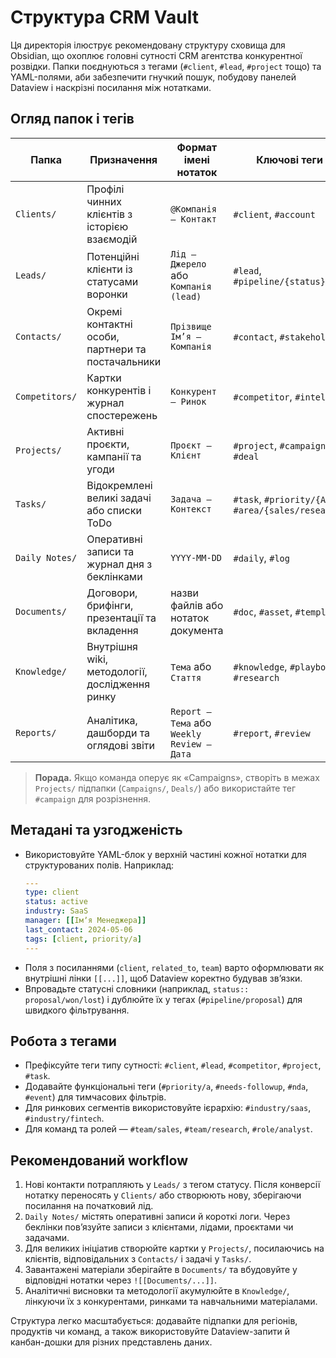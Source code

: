 # Структура CRM Vault

Ця директорія ілюструє рекомендовану структуру сховища для Obsidian, що охоплює головні сутності CRM агентства конкурентної розвідки. Папки поєднуються з тегами (`#client`, `#lead`, `#project` тощо) та YAML-полями, аби забезпечити гнучкий пошук, побудову панелей Dataview і наскрізні посилання між нотатками.

## Огляд папок і тегів
| Папка | Призначення | Формат імені нотаток | Ключові теги | Обовʼязкові поля |
| --- | --- | --- | --- | --- |
| `Clients/` | Профілі чинних клієнтів з історією взаємодій | `@Компанія – Контакт` | `#client`, `#account` | `type: client`, `status`, `industry`, `manager`, `last_contact` |
| `Leads/` | Потенційні клієнти із статусами воронки | `Лід – Джерело` або `Компанія (lead)` | `#lead`, `#pipeline/{status}` | `type: lead`, `status`, `source`, `potential_value`, `next_step` |
| `Contacts/` | Окремі контактні особи, партнери та постачальники | `Прізвище Імʼя – Компанія` | `#contact`, `#stakeholder` | `type: contact`, `company`, `role`, `email`, `phone` |
| `Competitors/` | Картки конкурентів і журнал спостережень | `Конкурент – Ринок` | `#competitor`, `#intel` | `type: competitor`, `industry`, `tier`, `last_update` |
| `Projects/` | Активні проєкти, кампанії та угоди | `Проєкт – Клієнт` | `#project`, `#campaign`, `#deal` | `type: project`, `client`, `team`, `stage`, `deadline` |
| `Tasks/` | Відокремлені великі задачі або списки ToDo | `Задача – Контекст` | `#task`, `#priority/{A-C}`, `#area/{sales/research}` | `type: task`, `owner`, `due`, `status`, `related_to` |
| `Daily Notes/` | Оперативні записи та журнал дня з беклінками | `YYYY-MM-DD` | `#daily`, `#log` | `type: daily`, `focus`, `wins`, `blocked` |
| `Documents/` | Договори, брифінги, презентації та вкладення | назви файлів або нотаток документа | `#doc`, `#asset`, `#template` | `type: document`, `category`, `owner`, `client` |
| `Knowledge/` | Внутрішня wiki, методології, дослідження ринку | `Тема` або `Стаття` | `#knowledge`, `#playbook`, `#research` | `type: knowledge`, `topic`, `tags`, `updated` |
| `Reports/` | Аналітика, дашборди та оглядові звіти | `Report – Тема` або `Weekly Review – Дата` | `#report`, `#review` | `type: report`, `title`, `stale_client_threshold`, `engagement_weights` |

> **Порада.** Якщо команда оперує як «Campaigns», створіть в межах `Projects/` підпапки (`Campaigns/`, `Deals/`) або використайте тег `#campaign` для розрізнення.

## Метадані та узгодженість
- Використовуйте YAML-блок у верхній частині кожної нотатки для структурованих полів. Наприклад:
  ```yaml
  ---
  type: client
  status: active
  industry: SaaS
  manager: [[Імʼя Менеджера]]
  last_contact: 2024-05-06
  tags: [client, priority/a]
  ---
  ```
- Поля з посиланнями (`client`, `related_to`, `team`) варто оформлювати як внутрішні лінки `[[...]]`, щоб Dataview коректно будував звʼязки.
- Впровадьте статусні словники (наприклад, `status:: proposal/won/lost`) і дублюйте їх у тегах (`#pipeline/proposal`) для швидкого фільтрування.

## Робота з тегами
- Префіксуйте теги типу сутності: `#client`, `#lead`, `#competitor`, `#project`, `#task`.
- Додавайте функціональні теги (`#priority/a`, `#needs-followup`, `#nda`, `#event`) для тимчасових фільтрів.
- Для ринкових сегментів використовуйте ієрархію: `#industry/saas`, `#industry/fintech`.
- Для команд та ролей — `#team/sales`, `#team/research`, `#role/analyst`.

## Рекомендований workflow
1. Нові контакти потрапляють у `Leads/` з тегом статусу. Після конверсії нотатку переносять у `Clients/` або створюють нову, зберігаючи посилання на початковий лід.
2. `Daily Notes/` містять оперативні записи й короткі логи. Через беклінки повʼязуйте записи з клієнтами, лідами, проєктами чи задачами.
3. Для великих ініціатив створюйте картки у `Projects/`, посилаючись на клієнтів, відповідальних з `Contacts/` і задачі у `Tasks/`.
4. Завантажені матеріали зберігайте в `Documents/` та вбудовуйте у відповідні нотатки через `![[Documents/...]]`.
5. Аналітичні висновки та методології акумулюйте в `Knowledge/`, лінкуючи їх з конкурентами, ринками та навчальними матеріалами.

Структура легко масштабується: додавайте підпапки для регіонів, продуктів чи команд, а також використовуйте Dataview-запити й канбан-дошки для різних представлень даних.
